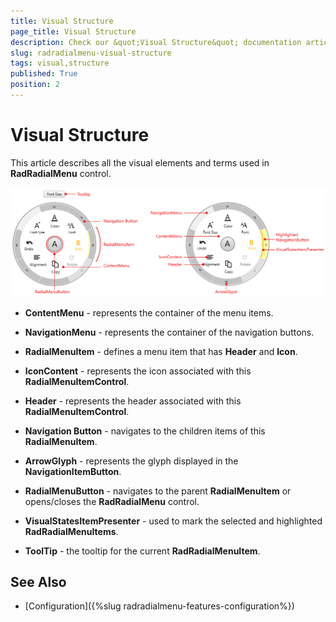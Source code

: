```yaml
---
title: Visual Structure
page_title: Visual Structure
description: Check our &quot;Visual Structure&quot; documentation article for the RadRadialMenu {{ site.framework_name }} control.
slug: radradialmenu-visual-structure
tags: visual,structure
published: True
position: 2
---
```


# Visual Structure

This article describes all the visual elements and terms used in __RadRadialMenu__ control. 

![Rad Radial Menu Visual Structure 01](images/RadRadialMenu_VisualStructure_01.png)

* __ContentMenu__ - represents the container of the menu items.          

* __NavigationMenu__ - represents the container of the navigation buttons.          

* __RadialMenuItem__ - defines a menu item that has __Header__ and __Icon__.          

* __IconContent__ - represents the icon associated with this __RadialMenuItemControl__.          

* __Header__ - represents the header associated with this __RadialMenuItemControl__.          

* __Navigation Button__ - navigates to the children items of this __RadialMenuItem__.          

* __ArrowGlyph__ - represents the glyph displayed in the __NavigationItemButton__.          

* __RadialMenuButton__ - navigates to the parent __RadialMenuItem__ or opens/closes the __RadRadialMenu__ control.          

* __VisualStatesItemPresenter__ - used to mark the selected and highlighted __RadRadialMenuItems__.          

* __ToolTip__ - the tooltip for the current __RadRadialMenuItem__.          

## See Also

 * [Configuration]({%slug radradialmenu-features-configuration%})
